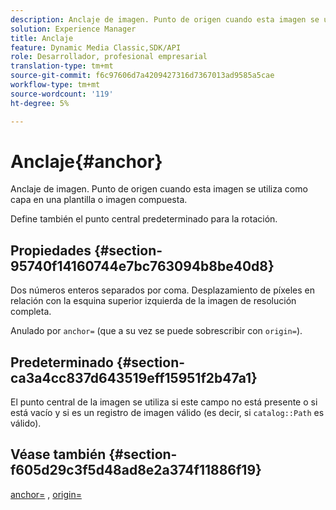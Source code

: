 ```yaml
---
description: Anclaje de imagen. Punto de origen cuando esta imagen se utiliza como capa en una plantilla o imagen compuesta.
solution: Experience Manager
title: Anclaje
feature: Dynamic Media Classic,SDK/API
role: Desarrollador, profesional empresarial
translation-type: tm+mt
source-git-commit: f6c97606d7a4209427316d7367013ad9585a5cae
workflow-type: tm+mt
source-wordcount: '119'
ht-degree: 5%

---
```



# Anclaje{#anchor}

Anclaje de imagen. Punto de origen cuando esta imagen se utiliza como capa en una plantilla o imagen compuesta.

Define también el punto central predeterminado para la rotación.

## Propiedades {#section-95740f14160744e7bc763094b8be40d8}

Dos números enteros separados por coma. Desplazamiento de píxeles en relación con la esquina superior izquierda de la imagen de resolución completa.

Anulado por `anchor=` (que a su vez se puede sobrescribir con `origin=`).

## Predeterminado {#section-ca3a4cc837d643519eff15951f2b47a1}

El punto central de la imagen se utiliza si este campo no está presente o si está vacío y si es un registro de imagen válido (es decir, si `catalog::Path` es válido).

## Véase también {#section-f605d29c3f5d48ad8e2a374f11886f19}

[anchor=](/help/aem-is-ir-api/is-api/http-ref/image-serving-api-ref/c-http-protocol-reference/c-command-reference/r-anchor.md) ,  [origin=](/help/aem-is-ir-api/is-api/http-ref/image-serving-api-ref/c-http-protocol-reference/c-command-reference/r-origin.md)
